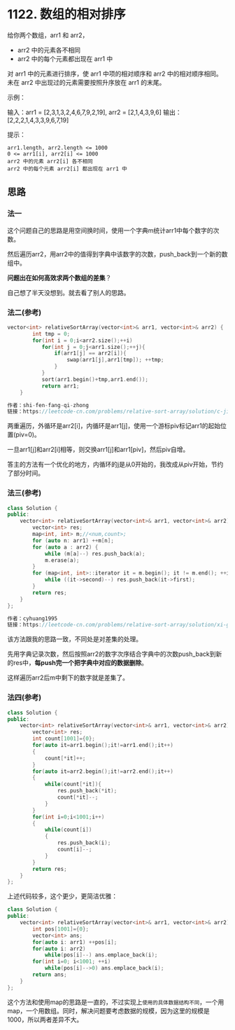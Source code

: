 # 1122. 数组的相对排序
给你两个数组，arr1 和 arr2，
- arr2 中的元素各不相同
- arr2 中的每个元素都出现在 arr1 中

对 arr1 中的元素进行排序，使 arr1 中项的相对顺序和 arr2 中的相对顺序相同。未在 arr2 中出现过的元素需要按照升序放在 arr1 的末尾。

示例：

输入：arr1 = [2,3,1,3,2,4,6,7,9,2,19], arr2 = [2,1,4,3,9,6]
输出：[2,2,2,1,4,3,3,9,6,7,19]

提示：

    arr1.length, arr2.length <= 1000
    0 <= arr1[i], arr2[i] <= 1000
    arr2 中的元素 arr2[i] 各不相同
    arr2 中的每个元素 arr2[i] 都出现在 arr1 中

## 思路
### 法一
这个问题自己的思路是用空间换时间，使用一个字典m统计arr1中每个数字的次数。

然后遍历arr2，用arr2中的值得到字典中该数字的次数，push_back到一个新的数组中。

**问题出在如何高效求两个数组的差集**？

自己想了半天没想到。就去看了别人的思路。

### 法二(参考)
```cpp
vector<int> relativeSortArray(vector<int>& arr1, vector<int>& arr2) {
        int tmp = 0;
        for(int i = 0;i<arr2.size();++i)
           for(int j = 0;j<arr1.size();++j){
               if(arr1[j] == arr2[i]){
                   swap(arr1[j],arr1[tmp]); ++tmp;
               }
           }
           sort(arr1.begin()+tmp,arr1.end());
           return arr1;
    }

作者：shi-fen-fang-qi-zhong
链接：https://leetcode-cn.com/problems/relative-sort-array/solution/c-jian-dan-ti-jie-by-shi-fen-fang-qi-zhong-4/
```
两重遍历，外循环是arr2[i]，内循环是arr1[j]，使用一个游标piv标记arr1的起始位置(piv=0)。

一旦arr1[j]和arr2[i]相等，则交换arr1[j]和arr1[piv]，然后piv自增。

答主的方法有一个优化的地方，内循环的j是从0开始的，我改成从piv开始，节约了部分时间。

### 法三(参考)
```cpp
class Solution {
public:
	vector<int> relativeSortArray(vector<int>& arr1, vector<int>& arr2) {
		vector<int> res;
		map<int, int> m;//<num,count>;
		for (auto n: arr1) ++m[n];
		for (auto a : arr2) {
			while (m[a]--) res.push_back(a);
            m.erase(a);
		}
		for (map<int, int>::iterator it = m.begin(); it != m.end(); ++it) {
			while ((it->second)--) res.push_back(it->first);
		}
		return res;
	}
};

作者：cyhuang1995
链接：https://leetcode-cn.com/problems/relative-sort-array/solution/xi-guan-xing-xiang-dao-yong-mapbiao-shi-shu-zi-yu-/
```
该方法跟我的思路一致，不同处是对差集的处理。

先用字典记录次数，然后按照arr2的数字次序结合字典中的次数push_back到新的res中，**每push完一个把字典中对应的数据删除**。

这样遍历arr2后m中剩下的数字就是差集了。

### 法四(参考)
```cpp
class Solution {
public:
    vector<int> relativeSortArray(vector<int>& arr1, vector<int>& arr2) {
        vector<int> res;
        int count[1001]={0};
        for(auto it=arr1.begin();it!=arr1.end();it++)
        {
            count[*it]++;
        }
        for(auto it=arr2.begin();it!=arr2.end();it++)
        {
            while(count[*it]){
                res.push_back(*it);
                count[*it]--;
            }
        }
        for(int i=0;i<1001;i++)
        {
            while(count[i])
            {
                res.push_back(i);
                count[i]--;
            }
        }
        return res;
    }
};
```

上述代码较多，这个更少，更简洁优雅：
```cpp
class Solution {
public:
    vector<int> relativeSortArray(vector<int>& arr1, vector<int>& arr2) {
        int pos[1001]={0};
        vector<int> ans;
        for(auto i: arr1) ++pos[i];
        for(auto i: arr2)
            while(pos[i]--) ans.emplace_back(i);
        for(int i=0; i<1001; ++i)
            while(pos[i]-->0) ans.emplace_back(i);
        return ans;
    }
};
```

这个方法和使用map的思路是一直的，不过实现上`使用的具体数据结构不同`，一个用map，一个用数组。同时，解决问题要考虑数据的规模，因为这里的规模是1000，所以两者差异不大。